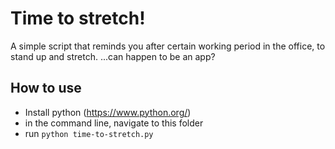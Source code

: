 # Time to stretch!

A simple script that reminds you after certain working period in the office, to stand up and stretch.
...can happen to be an app?


## How to use

- Install python (https://www.python.org/)
- in the command line, navigate to this folder
- run `python time-to-stretch.py`